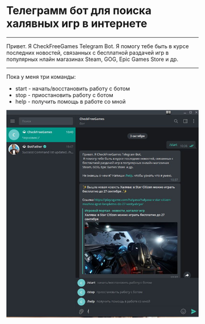 # Телеграмм бот для поиска халявных игр в интернете
***
   Привет. 
Я CheckFreeGames Telegram Bot. Я помогу тебе быть в курсе последних новостей, связанных с бесплатной раздачей игр в популярных нлайн магазинах Steam, 
GOG, Epic Games Store  и др.
***
Пока у меня три команды:
* start - начать/восстановить работу с ботом
* stop - приостановить работу с ботом
* help - получить помощь в работе со мной

![бот](бот.jpg)
